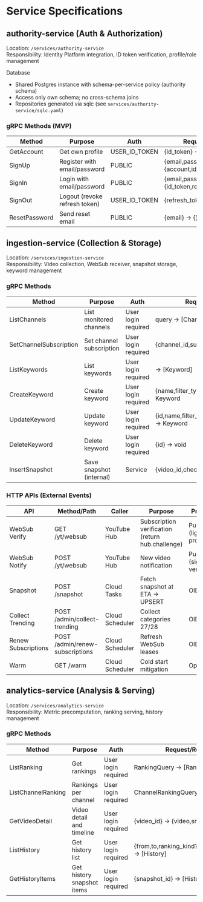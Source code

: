 # Service Specifications

## authority-service (Auth & Authorization)

Location: `/services/authority-service`  
Responsibility: Identity Platform integration, ID token verification, profile/role management

Database
- Shared Postgres instance with schema-per-service policy (authority schema)
- Access only own schema; no cross-schema joins
- Repositories generated via sqlc (see `services/authority-service/sqlc.yaml`)

### gRPC Methods (MVP)

| Method | Purpose | Auth | Request/Response |
|--------|---------|------|------------------|
| GetAccount | Get own profile | USER_ID_TOKEN | {id_token} → {account} |
| SignUp | Register with email/password | PUBLIC | {email,password} → {account,id_token,refresh_token} |
| SignIn | Login with email/password | PUBLIC | {email,password} → {id_token,refresh_token} |
| SignOut | Logout (revoke refresh token) | USER_ID_TOKEN | {refresh_token} → {} |
| ResetPassword | Send reset email | PUBLIC | {email} → {} |

## ingestion-service (Collection & Storage)

Location: `/services/ingestion-service`  
Responsibility: Video collection, WebSub receiver, snapshot storage, keyword management

### gRPC Methods

| Method | Purpose | Auth | Request/Response |
|--------|---------|------|------------------|
| ListChannels | List monitored channels | User login required | query → [ChannelListItem] |
| SetChannelSubscription | Set channel subscription | User login required | {channel_id,subscribed} → void |
| ListKeywords | List keywords | User login required | → [Keyword] |
| CreateKeyword | Create keyword | User login required | {name,filter_type,description} → Keyword |
| UpdateKeyword | Update keyword | User login required | {id,name,filter_type,enabled,description} → Keyword |
| DeleteKeyword | Delete keyword | User login required | {id} → void |
| InsertSnapshot | Save snapshot (internal) | Service | {video_id,checkpoint_hour} → void |

### HTTP APIs (External Events)

| API | Method/Path | Caller | Purpose | Protection |
|-----|-------------|--------|---------|-----------|
| WebSub Verify | GET /yt/websub | YouTube Hub | Subscription verification (return hub.challenge) | Public (lightly protected) |
| WebSub Notify | POST /yt/websub | YouTube Hub | New video notification | Public (signature verification) |
| Snapshot | POST /snapshot | Cloud Tasks | Fetch snapshot at ETA → UPSERT | OIDC/HMAC |
| Collect Trending | POST /admin/collect-trending | Cloud Scheduler | Collect categories 27/28 | OIDC/HMAC |
| Renew Subscriptions | POST /admin/renew-subscriptions | Cloud Scheduler | Refresh WebSub leases | OIDC/HMAC |
| Warm | GET /warm | Cloud Scheduler | Cold start mitigation | Optional |

## analytics-service (Analysis & Serving)

Location: `/services/analytics-service`  
Responsibility: Metric precomputation, ranking serving, history management

### gRPC Methods

| Method | Purpose | Auth | Request/Response |
|--------|---------|------|------------------|
| ListRanking | Get rankings | User login required | RankingQuery → [RankingItem] |
| ListChannelRanking | Rankings per channel | User login required | ChannelRankingQuery → [RankingItem] |
| GetVideoDetail | Video detail and timeline | User login required | {video_id} → {video,snapshots,metrics} |
| ListHistory | Get history list | User login required | {from,to,ranking_kind?,checkpoint_hour?} → [History] |
| GetHistoryItems | Get history snapshot items | User login required | {snapshot_id} → [HistoryItem] |

